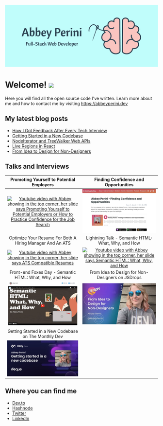 ![Logo Banner](logobanner.png)

# Welcome! <img src="https://media.giphy.com/media/hvRJCLFzcasrR4ia7z/giphy.gif" width="25px">
Here you will find all the open source code I've written. Learn more about me and how to contact me by visiting https://abbeyperini.dev

## My latest blog posts 
<!-- MEDIUM-STORY-LIST:START -->
- [How I Got Feedback After Every Tech Interview](https://dev.to/abbeyperini/how-i-got-feedback-after-every-tech-interview-2ig4)
- [Getting Started in a New Codebase](https://dev.to/abbeyperini/getting-started-in-a-new-codebase-e7b)
- [NodeIterator and TreeWalker Web APIs](https://dev.to/abbeyperini/nodeiterator-and-treewalker-web-apis-278p)
- [Live Regions in React](https://dev.to/abbeyperini/live-regions-in-react-4dmd)
- [From Idea to Design for Non-Designers](https://dev.to/abbeyperini/from-idea-to-design-for-non-designers-m6d)
<!-- MEDIUM-STORY-LIST:END -->

## Talks and Interviews

| Promoting Yourself to Potential Employers | Finding Confidence and Opportunities |
| :--: | :--: |
| [![Youtube video with Abbey showing in the top corner, her slide says Promoting Yourself to Potential Employers or How to Practice Confidence for the Job Search](./assets/L&LThumbnail.png)](https://www.youtube.com/watch?v=NVaZu8--4p0&list=PLh9uT23TA65idCyc_orC85RefgY_-fKsG&index=17) | [![screenshot of this podcast episode's page on virtualcoffee.io](./assets/podcastInterview.png)](https://virtualcoffee.io/podcast/0302-abbey-perini/) 
| Optimize Your Resume For Both A Hiring Manager And An ATS | Lightning Talk - Semantic HTML: What, Why, and How |
| [![Youtube video with Abbey showing in the top corner, her slide says ATS Compatible Resumes](./assets/ResumeL&LThumbnail.png)](https://www.youtube.com/watch?v=XwPVZNvP_IM&list=PLh9uT23TA65idCyc_orC85RefgY_-fKsG&index=5) | [![Youtube video with Abbey showing in the top corner, her slide says Semantic HTML: What, Why, and How](./assets/HTMLL&LThumbnail.png)](https://www.youtube.com/watch?v=qYPq9Fd-SE4&list=PLh9uT23TA65gwNgoeeZ21XWlxLOwxs3Ls&index=7) |
| Front-end Foxes Day - Semantic HTML: What, Why, and How | From Idea to Design for Non-Designers on JSDrops |
| [![Talk video thumbnail Front-end Foxes Day Semantic HTML: What, Why, and How by Abbey Perini with a cute fox coding and drinking coffee](./assets/FEFDThumbnail.png)](https://cfe.dev/sessions/fefd2022-semantic-html/) | [![Thumbnail for From Idea to Design for Non-Designers on JSDrops](./assets/JSDrops.webp)](https://dropjs.com/from-idea-to-design-for-non-designers-with-abbey-perini)| 
| Getting Started in a New Codebase on The Monthly Dev |
| [![Talk video thumbnail Getting Started in a New Codebase on The Monthly Dev](./assets/MonthlyDev.jpeg)](https://www.youtube.com/watch?v=XWW1hQEnERQ) |

## Where you can find me
* [Dev.to](https://dev.to/abbeyperini)
* [Hashnode](https://abbeyperini.hashnode.dev/)
* [Twitter](https://twitter.com/AbbeyPerini)
* [LinkedIn](https://www.linkedin.com/in/abigail-perini/)
